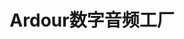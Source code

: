﻿---
id: 321
title: "Ardour数字音频工厂"
weight: 321
version: "1:5.12.0-3"
updateTime: "2022-04-08T15:01:53"
debName: "http://113.24.212.22:8090/upload/file/ardour_13a5.12.0-3_loongarch64.deb"
debSize: "7.5 MB"
command: "/usr/bin/ardour5"
---
